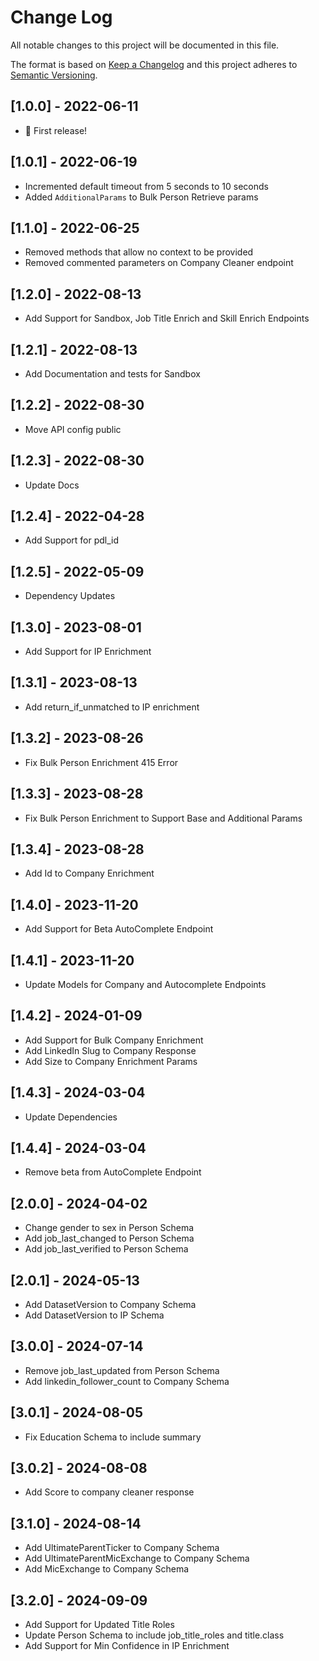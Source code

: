 # Change Log

All notable changes to this project will be documented in this file.

The format is based on [Keep a Changelog](http://keepachangelog.com/)
and this project adheres to [Semantic Versioning](http://semver.org/).

## [1.0.0] - 2022-06-11

- 🎉 First release!

## [1.0.1] - 2022-06-19

- Incremented default timeout from 5 seconds to 10 seconds
- Added `AdditionalParams` to Bulk Person Retrieve params

## [1.1.0] - 2022-06-25

- Removed methods that allow no context to be provided
- Removed commented parameters on Company Cleaner endpoint

## [1.2.0] - 2022-08-13

- Add Support for Sandbox, Job Title Enrich and Skill Enrich Endpoints

## [1.2.1] - 2022-08-13

- Add Documentation and tests for Sandbox

## [1.2.2] - 2022-08-30

- Move API config public

## [1.2.3] - 2022-08-30

- Update Docs

## [1.2.4] - 2022-04-28

- Add Support for pdl_id

## [1.2.5] - 2022-05-09

- Dependency Updates

## [1.3.0] - 2023-08-01

- Add Support for IP Enrichment

## [1.3.1] - 2023-08-13

- Add return_if_unmatched to IP enrichment

## [1.3.2] - 2023-08-26

- Fix Bulk Person Enrichment 415 Error

## [1.3.3] - 2023-08-28

- Fix Bulk Person Enrichment to Support Base and Additional Params

## [1.3.4] - 2023-08-28

- Add Id to Company Enrichment

## [1.4.0] - 2023-11-20

- Add Support for Beta AutoComplete Endpoint

## [1.4.1] - 2023-11-20

- Update Models for Company and Autocomplete Endpoints

## [1.4.2] - 2024-01-09

- Add Support for Bulk Company Enrichment
- Add LinkedIn Slug to Company Response
- Add Size to Company Enrichment Params

## [1.4.3] - 2024-03-04

- Update Dependencies

## [1.4.4] - 2024-03-04

- Remove beta from AutoComplete Endpoint

## [2.0.0] - 2024-04-02

- Change gender to sex in Person Schema
- Add job_last_changed to Person Schema
- Add job_last_verified to Person Schema

## [2.0.1] - 2024-05-13

- Add DatasetVersion to Company Schema
- Add DatasetVersion to IP Schema

## [3.0.0] - 2024-07-14

- Remove job_last_updated from Person Schema
- Add linkedin_follower_count to Company Schema

## [3.0.1] - 2024-08-05

- Fix Education Schema to include summary

## [3.0.2] - 2024-08-08

- Add Score to company cleaner response

## [3.1.0] - 2024-08-14

- Add UltimateParentTicker to Company Schema
- Add UltimateParentMicExchange to Company Schema
- Add MicExchange to Company Schema

## [3.2.0] - 2024-09-09

- Add Support for Updated Title Roles
- Update Person Schema to include job_title_roles and title.class
- Add Support for Min Confidence in IP Enrichment
